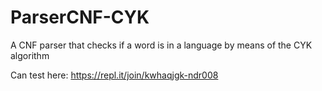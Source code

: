 # ParserCNF-CYK
A CNF parser that checks if a word is in a language by means of the CYK algorithm

Can test here:
https://repl.it/join/kwhaqjgk-ndr008
